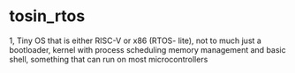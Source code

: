 # tosin_rtos
1, Tiny OS that is either RISC-V or x86 (RTOS- lite), not to much just a bootloader, kernel with process scheduling memory management and basic shell, something that can run on most microcontrollers

